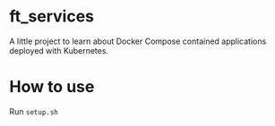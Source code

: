 # ft_services
A little project to learn about Docker Compose contained applications deployed with Kubernetes.
# How to use
Run ```setup.sh```
